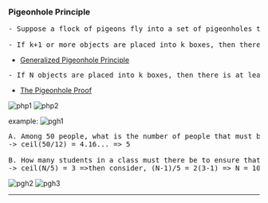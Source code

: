 ### Pigeonhole Principle

<pre>
- Suppose a flock of pigeons fly into a set of pigeonholes to roost. If there are more pigeons than pigeonholes, then there must be at least 1 pigeonhole that has more than one pigeon in it.

- If k+1 or more objects are placed into k boxes, then there is at least one box containing two or more objects.
</pre>

- <u>Generalized Pigeonhole Principle</u>
<pre>
- If N objects are placed into k boxes, then there is at least one box containing ceil(N/k) objects.
</pre>

- <u>The Pigeonhole Proof</u>

![php1](https://i.ibb.co.com/kQKrd2w/IMG-0229.jpg)
![php2](https://i.ibb.co.com/T29Zmrt/IMG-0230.jpg)

example:
![pgh1](https://i.ibb.co.com/tqNtM3V/IMG-0226.jpg)

<pre>
A. Among 50 people, what is the number of people that must be born on the same month?
-> ceil(50/12) = 4.16... => 5 

B. How many students in a class must there be to ensure that 3 students get the same grade (one of A, B, C, D, or F)?
-> ceil(N/5) = 3 =>then consider, (N-1)/5 = 2(3-1) => N = 10+1 = 11 
</pre>

![pgh2](https://i.ibb.co.com/93nkw0t/IMG-0227.jpg)
![pgh3](https://i.ibb.co.com/ChcdKNj/IMG-0228.jpg)

---
